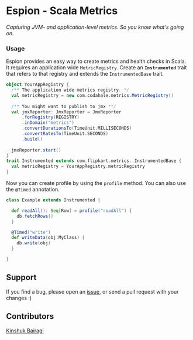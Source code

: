 Espion - Scala Metrics
======================

*Capturing JVM- and application-level metrics. So you know what's going on.*


### Usage

Espion provides an easy way to create metrics and health checks in Scala. It requires an application wide `MetricRegistry`. Create an **`Instrumented`** trait that refers to that registry and extends the `InstrumentedBase` trait.

```scala
object YourAppRegistry {
  /** The application wide metrics registry. */
  val metricRegistry = new com.codahale.metrics.MetricRegistry()
  
  /** You might want to publish to jmx **/
  val jmxReporter: JmxReporter = JmxReporter
      .forRegistry(REGISTRY)
      .inDomain("metrics")
      .convertDurationsTo(TimeUnit.MILLISECONDS)
      .convertRatesTo(TimeUnit.SECONDS)
      .build()
  
  jmxReporter.start()
}
trait Instrumented extends com.flipkart.metrics..InstrumentedBase {
  val metricRegistry = YourAppRegistry.metricRegistry
}
```

Now you can create profile by using the `profile` method. You can also use the `@Timed` annotation.

```scala
class Example extends Instrumented {

  def readAll(): Seq[Row] = profile("readAll") {
    db.fetchRows()
  }

  @Timed("write")
  def writeData(obj:MyClass) {
    db.write(obj)
  }

}
```

## Support

If you find a bug, please open an [issue](https://github.com/Flipkart/espion/issues), or send a pull request with your changes :)

## Contributors

[Kinshuk Bairagi](mailto:me@kinshuk.in)


